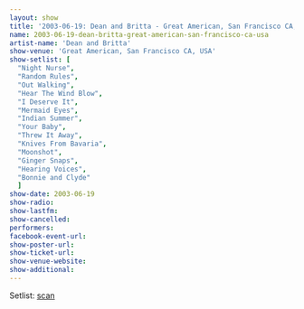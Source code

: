 ```yaml
---
layout: show
title: '2003-06-19: Dean and Britta - Great American, San Francisco CA, USA'
name: 2003-06-19-dean-britta-great-american-san-francisco-ca-usa
artist-name: 'Dean and Britta'
show-venue: 'Great American, San Francisco CA, USA'
show-setlist: [
  "Night Nurse",
  "Random Rules",
  "Out Walking",
  "Hear The Wind Blow",
  "I Deserve It",
  "Mermaid Eyes",
  "Indian Summer",
  "Your Baby",
  "Threw It Away",
  "Knives From Bavaria",
  "Moonshot",
  "Ginger Snaps",
  "Hearing Voices",
  "Bonnie and Clyde"
  ]
show-date: 2003-06-19
show-radio: 
show-lastfm: 
show-cancelled: 
performers: 
facebook-event-url: 
show-poster-url: 
show-ticket-url: 
show-venue-website: 
show-additional: 
---
```


Setlist: <a href="http://www.ifpthendirt.com/setlists/db6.19.03.html">scan</a>